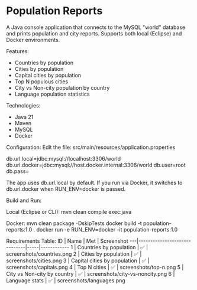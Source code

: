 # Population Reports

A Java console application that connects to the MySQL "world" database and prints population and city reports. Supports both local (Eclipse) and Docker environments.

Features:
- Countries by population
- Cities by population
- Capital cities by population
- Top N populous cities
- City vs Non-city population by country
- Language population statistics

Technologies:
- Java 21
- Maven
- MySQL
- Docker

Configuration:
Edit the file: src/main/resources/application.properties

db.url.local=jdbc:mysql://localhost:3306/world
db.url.docker=jdbc:mysql://host.docker.internal:3306/world
db.user=root
db.pass=

The app uses db.url.local by default.
If you run via Docker, it switches to db.url.docker when RUN_ENV=docker is passed.

Build and Run:

Local (Eclipse or CLI):
mvn clean compile exec:java

Docker:
mvn clean package -DskipTests
docker build -t population-reports:1.0 .
docker run -e RUN_ENV=docker -it population-reports:1.0

Requirements Table:
ID | Name                         | Met | Screenshot
---|------------------------------|-----|------------
1  | Countries by population      | ✅  | screenshots/countries.png
2  | Cities by population         | ✅  | screenshots/cities.png
3  | Capital cities by population | ✅  | screenshots/capitals.png
4  | Top N cities                 | ✅  | screenshots/top-n.png
5  | City vs Non-city by country  | ✅  | screenshots/city-vs-noncity.png
6  | Language stats               | ✅  | screenshots/languages.png
